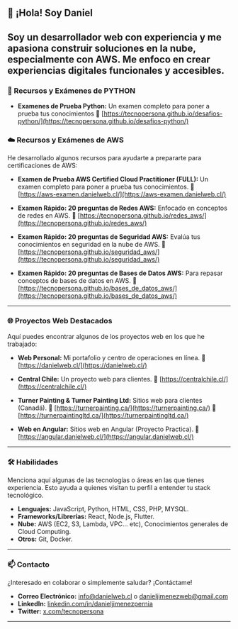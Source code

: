 ## 👋 ¡Hola! Soy Daniel

Soy un desarrollador web con experiencia y me apasiona construir soluciones en la nube, especialmente con AWS. Me enfoco en crear experiencias digitales funcionales y accesibles.
---
### 🐍​ Recursos y Exámenes de PYTHON
* **Examenes de Prueba Python:** Un examen completo para poner a prueba tus conocimientos
🔗 [https://tecnopersona.github.io/desafios-python/](https://tecnopersona.github.io/desafios-python/)

### ☁️ Recursos y Exámenes de AWS

He desarrollado algunos recursos para ayudarte a prepararte para certificaciones de AWS:

* **Examen de Prueba AWS Certified Cloud Practitioner (FULL):** Un examen completo para poner a prueba tus conocimientos.
    🔗 [https://aws-examen.danielweb.cl/](https://aws-examen.danielweb.cl/)

* **Examen Rápido: 20 preguntas de Redes AWS:** Enfocado en conceptos de redes en AWS.
    🔗 [https://tecnopersona.github.io/redes_aws/](https://tecnopersona.github.io/redes_aws/)

* **Examen Rápido: 20 preguntas de Seguridad AWS:** Evalúa tus conocimientos en seguridad en la nube de AWS.
    🔗 [https://tecnopersona.github.io/seguridad_aws/](https://tecnopersona.github.io/seguridad_aws/)

* **Examen Rápido: 20 preguntas de Bases de Datos AWS:** Para repasar conceptos de bases de datos en AWS.
    🔗 [https://tecnopersona.github.io/bases_de_datos_aws/](https://tecnopersona.github.io/bases_de_datos_aws/)

---

### 🌐 Proyectos Web Destacados

Aquí puedes encontrar algunos de los proyectos web en los que he trabajado:

* **Web Personal:** Mi portafolio y centro de operaciones en línea.
    🔗 [https://danielweb.cl/](https://danielweb.cl/)

* **Central Chile:** Un proyecto web para clientes.
    🔗 [https://centralchile.cl/](https://centralchile.cl/)

* **Turner Painting & Turner Painting Ltd:** Sitios web para clientes (Canadá).
    🔗 [https://turnerpainting.ca/](https://turnerpainting.ca/)
    🔗 [https://turnerpaintingltd.ca/](https://turnerpaintingltd.ca/)
  
* **Web en Angular:** Sitios web en Angular (Proyecto Practica).
    🔗 [https://angular.danielweb.cl/](https://angular.danielweb.cl/)

---

### 🛠️ Habilidades

Menciona aquí algunas de las tecnologías o áreas en las que tienes experiencia. Esto ayuda a quienes visitan tu perfil a entender tu stack tecnológico.

* **Lenguajes:** JavaScript, Python, HTML, CSS, PHP, MYSQL.
* **Frameworks/Librerías:** React, Node.js, Flutter.
* **Nube:** AWS (EC2, S3, Lambda, VPC... etc), Conocimientos generales de Cloud Computing.
* **Otros:** Git, Docker.

---

### 📫 Contacto

¿Interesado en colaborar o simplemente saludar? ¡Contáctame!

* **Correo Electrónico:** info@danielweb.cl o danieljimenezweb@gmail.com
* **LinkedIn:** [linkedin.com/in/danieljimenezpernia](https://www.linkedin.com/in/danieljimenezpernia/)
* **Twitter:** [x.com/tecnopersona](https://x.com/tecnopersona)

---
